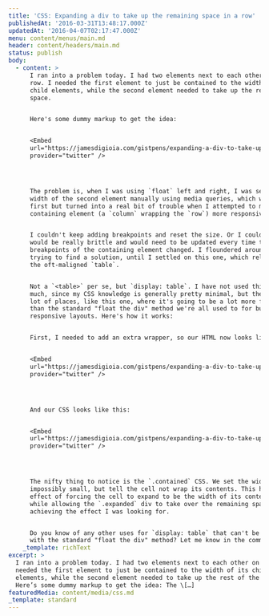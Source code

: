 ```yaml
---
title: 'CSS: Expanding a div to take up the remaining space in a row'
publishedAt: '2016-03-31T13:48:17.000Z'
updatedAt: '2016-04-07T02:17:47.000Z'
menu: content/menus/main.md
header: content/headers/main.md
status: publish
body:
  - content: >
      I ran into a problem today. I had two elements next to each other on a
      row. I needed the first element to just be contained to the width of its
      child elements, while the second element needed to take up the rest of the
      space.


      Here's some dummy markup to get the idea:


      <Embed
      url="https://jamesdigioia.com/gistpens/expanding-a-div-to-take-up-the-space-in-a-row/original.html/"
      provider="twitter" />




      The problem is, when I was using `float` left and right, I was setting the
      width of the second element manually using media queries, which worked at
      first but turned into a real bit of trouble when I attempted to make the
      containing element (a `column` wrapping the `row`) more responsive.


      I couldn't keep adding breakpoints and reset the size. Or I could, but it
      would be really brittle and would need to be updated every time the
      breakpoints of the containing element changed. I floundered around a bit,
      trying to find a solution, until I settled on this one, which relies on
      the oft-maligned `table`.


      Not a `<table>` per se, but `display: table`. I have not used this feature
      much, since my CSS knowledge is generally pretty minimal, but there are a
      lot of places, like this one, where it's going to be a lot more functional
      than the standard "float the div" method we're all used to for building
      responsive layouts. Here's how it works:


      First, I needed to add an extra wrapper, so our HTML now looks like this:


      <Embed
      url="https://jamesdigioia.com/gistpens/expanding-a-div-to-take-up-the-space-in-a-row/updated.html/"
      provider="twitter" />




      And our CSS looks like this:


      <Embed
      url="https://jamesdigioia.com/gistpens/expanding-a-div-to-take-up-the-space-in-a-row/styles.css/"
      provider="twitter" />




      The nifty thing to notice is the `.contained` CSS. We set the width to be
      impossibly small, but tell the cell not wrap its contents. This has the
      effect of forcing the cell to expand to be the width of its contents,
      while allowing the `.expanded` div to take over the remaining space,
      achieving the effect I was looking for.


      Do you know of any other uses for `display: table` that can't be solved
      with the standard "float the div" method? Let me know in the comments.
    _template: richText
excerpt: >
  I ran into a problem today. I had two elements next to each other on a row. I
  needed the first element to just be contained to the width of its child
  elements, while the second element needed to take up the rest of the space.
  Here’s some dummy markup to get the idea: The \[…]
featuredMedia: content/media/css.md
_template: standard
---
```


